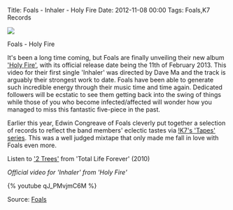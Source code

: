 Title: Foals - Inhaler - Holy Fire
Date: 2012-11-08 00:00
Tags: Foals,K7 Records

![](/images/holyfire.png)

Foals - Holy Fire

It's been a long time coming, but Foals are finally unveiling their
new album ['Holy Fire'](http://holyfire.foals.co.uk/), with its
official release date being the 11th of February 2013. This video for
their first single 'Inhaler' was directed by Dave Ma and the track is
arguably their strongest work to date. Foals have been able to
generate such incredible energy through their music time and time
again. Dedicated followers will be ecstatic to see them getting back
into the swing of things while those of you who become
infected/affected will wonder how you managed to miss this fantastic
five-piece in the past.
 
Earlier this year, Edwin Congreave of Foals cleverly put together a
selection of records to reflect the band members' eclectic tastes via
[!K7's 'Tapes' series](http://www.k7.com/foals-tapes/). This was a
well judged mixtape that only made me fall in love with Foals even
more.
 
Listen to
['2 Trees'](http://open.spotify.com/track/49Do9HRp1p4UpZ6RFOFAtU) from
'Total Life Forever' (2010)
 
*Official video for 'Inhaler' from 'Holy Fire'*
 
{% youtube qJ_PMvjmC6M %}

Source: [Foals](http://www.foals.co.uk/)
